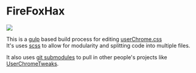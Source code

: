 # FireFoxHax

![](./assets/images/logo.gif)

This is a [gulp](https://gulpjs.com/) based build process for editing [userChrome.css](https://www.userchrome.org/)  
It's uses [scss](https://sass-lang.com/documentation/syntax) to allow for modularity and splitting code into multiple files. 

It also uses [git submodules](https://git-scm.com/book/en/v2/Git-Tools-Submodules) to pull in other people's projects like [UserChromeTweaks](https://github.com/Timvde/UserChrome-Tweaks). 